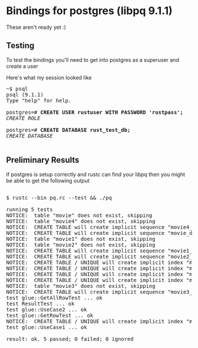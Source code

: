 Bindings for postgres (libpq 9.1.1)
=============
These aren't ready yet :)


Testing
-------

To test the bindings you'll need to get into postgres as a superuser and create a user 

Here's what my session looked like

<pre>
~$ psql
psql (9.1.1)
Type "help" for help.

postgres=# <b>CREATE USER rustuser WITH PASSWORD 'rustpass';</b>
<i>CREATE ROLE</i>

postgres=# <b>CREATE DATABASE rust_test_db;</b>
<i>CREATE DATABASE</i>

</pre>


Preliminary Results
-------------------

If postgres is setup correctly and rustc can find your libpq then you might be 
able to get the following output

<pre>

$ rustc --bin pq.rc --test && ./pq

running 5 tests
NOTICE:  table "movie" does not exist, skipping
NOTICE:  table "movie4" does not exist, skipping
NOTICE:  CREATE TABLE will create implicit sequence "movie4_did_seq" for serial column "movie4.did"
NOTICE:  CREATE TABLE will create implicit sequence "movie_did_seq" for serial column "movie.did"
NOTICE:  table "movie1" does not exist, skipping
NOTICE:  table "movie2" does not exist, skipping
NOTICE:  CREATE TABLE will create implicit sequence "movie1_did_seq" for serial column "movie1.did"
NOTICE:  CREATE TABLE will create implicit sequence "movie2_did_seq" for serial column "movie2.did"
NOTICE:  CREATE TABLE / UNIQUE will create implicit index "movie4_did_key" for table "movie4"
NOTICE:  CREATE TABLE / UNIQUE will create implicit index "movie2_did_key" for table "movie2"
NOTICE:  CREATE TABLE / UNIQUE will create implicit index "movie1_did_key" for table "movie1"
NOTICE:  CREATE TABLE / UNIQUE will create implicit index "movie_did_key" for table "movie"
NOTICE:  table "movie3" does not exist, skipping
NOTICE:  CREATE TABLE will create implicit sequence "movie3_did_seq" for serial column "movie3.did"
test glue::GetAllRowTest ... ok
test ResultTest ... ok
test glue::UseCase2 ... ok
test glue::GetRowTest ... ok
NOTICE:  CREATE TABLE / UNIQUE will create implicit index "movie3_did_key" for table "movie3"
test glue::UseCase1 ... ok

result: ok. 5 passed; 0 failed; 0 ignored

</pre>